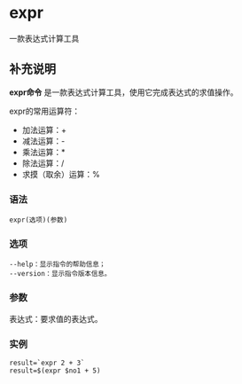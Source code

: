 expr
===

一款表达式计算工具

## 补充说明

**expr命令** 是一款表达式计算工具，使用它完成表达式的求值操作。

expr的常用运算符：

*   加法运算：+
*   减法运算：-
*   乘法运算：\*
*   除法运算：/
*   求摸（取余）运算：%

### 语法  

```
expr(选项)(参数)
```

### 选项  

```
--help：显示指令的帮助信息；
--version：显示指令版本信息。
```

### 参数  

表达式：要求值的表达式。

### 实例  

```
result=`expr 2 + 3`
result=$(expr $no1 + 5)
```


<!-- Linux命令行搜索引擎：https://jaywcjlove.github.io/linux-command/ -->